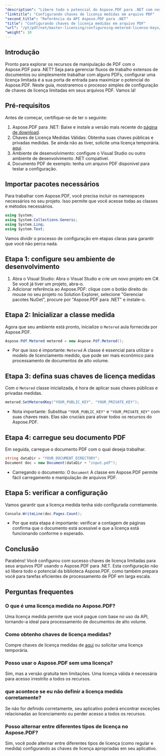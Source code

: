 ```yaml
---
"description": "Libere todo o potencial do Aspose.PDF para .NET com nosso guia passo a passo para configurar licenças limitadas. Seja para lidar com fluxos de trabalho extensos de PDF ou fazer pequenos ajustes."
"linktitle": "Configurando chaves de licença medidas em arquivo PDF"
"second_title": "Referência da API Aspose.PDF para .NET"
"title": "Configurando chaves de licença medidas em arquivo PDF"
"url": "/pt/pdf/net/master-licensing/configureing-metered-license-keys/"
"weight": 10
---
```


## Introdução

Pronto para explorar os recursos de manipulação de PDF com o Aspose.PDF para .NET? Seja para gerenciar fluxos de trabalho extensos de documentos ou simplesmente trabalhar com alguns PDFs, configurar uma licença limitada é a sua porta de entrada para maximizar o potencial do Aspose.PDF. Neste guia, mostraremos o processo simples de configuração de chaves de licença limitadas em seus arquivos PDF. Vamos lá!

## Pré-requisitos

Antes de começar, certifique-se de ter o seguinte:

1. Aspose.PDF para .NET: Baixe e instale a versão mais recente do [página de download](https://releases.aspose.com/pdf/net/).
2. Chaves de Licença Medidas Válidas: Obtenha suas chaves públicas e privadas medidas. Se ainda não as tiver, solicite uma licença temporária. [aqui](https://purchase.aspose.com/temporary-license/).
3. Ambiente de desenvolvimento: configure o Visual Studio ou outro ambiente de desenvolvimento .NET compatível.
4. Documento PDF de exemplo: tenha um arquivo PDF disponível para testar a configuração.

## Importar pacotes necessários

Para trabalhar com Aspose.PDF, você precisa incluir os namespaces necessários no seu projeto. Isso permite que você acesse todas as classes e métodos necessários.

```csharp
using System;
using System.Collections.Generic;
using System.Linq;
using System.Text;
```

Vamos dividir o processo de configuração em etapas claras para garantir que você não perca nada.

## Etapa 1: configure seu ambiente de desenvolvimento

1. Abra o Visual Studio: Abra o Visual Studio e crie um novo projeto em C#. Se você já tiver um projeto, abra-o.
2. Adicionar referência ao Aspose.PDF: clique com o botão direito do mouse no seu projeto no Solution Explorer, selecione "Gerenciar pacotes NuGet", procure por "Aspose.PDF para .NET" e instale-o.

## Etapa 2: Inicializar a classe medida

Agora que seu ambiente está pronto, inicialize o `Metered` aula fornecida por Aspose.PDF.

```csharp
Aspose.Pdf.Metered metered = new Aspose.Pdf.Metered();
```

- Por que isso é importante: `Metered` A classe é essencial para utilizar o modelo de licenciamento medido, que pode ser mais econômico para processamento de documentos de alto volume.

## Etapa 3: defina suas chaves de licença medidas

Com o `Metered` classe inicializada, é hora de aplicar suas chaves públicas e privadas medidas.

```csharp
metered.SetMeteredKey("YOUR_PUBLIC_KEY", "YOUR_PRIVATE_KEY");
```

- Nota importante: Substitua `"YOUR_PUBLIC_KEY"` e `"YOUR_PRIVATE_KEY"` com suas chaves reais. Elas são cruciais para ativar todos os recursos do Aspose.PDF.

## Etapa 4: carregue seu documento PDF

Em seguida, carregue o documento PDF com o qual deseja trabalhar.

```csharp
string dataDir = "YOUR_DOCUMENT_DIRECTORY";
Document doc = new Document(dataDir + "input.pdf");
```

- Carregando o documento: O `Document` A classe em Aspose.PDF permite fácil carregamento e manipulação de arquivos PDF.

## Etapa 5: verificar a configuração

Vamos garantir que a licença medida tenha sido configurada corretamente.

```csharp
Console.WriteLine(doc.Pages.Count);
```

- Por que esta etapa é importante: verificar a contagem de páginas confirma que o documento está acessível e que a licença está funcionando conforme o esperado.

## Conclusão

Parabéns! Você configurou com sucesso chaves de licença limitadas para seus arquivos PDF usando o Aspose.PDF para .NET. Esta configuração não só libera todo o potencial da biblioteca Aspose.PDF, como também prepara você para tarefas eficientes de processamento de PDF em larga escala.

## Perguntas frequentes

### O que é uma licença medida no Aspose.PDF?  
Uma licença medida permite que você pague com base no uso da API, tornando-a ideal para processamento de documentos de alto volume.

### Como obtenho chaves de licença medidas?  
Compre chaves de licença medidas de [aqui](https://purchase.aspose.com/buy) ou solicitar uma licença temporária.

### Posso usar o Aspose.PDF sem uma licença?  
Sim, mas a versão gratuita tem limitações. Uma licença válida é necessária para acesso irrestrito a todos os recursos.

### que acontece se eu não definir a licença medida corretamente?  
Se não for definido corretamente, seu aplicativo poderá encontrar exceções relacionadas ao licenciamento ou perder acesso a todos os recursos.

### Posso alternar entre diferentes tipos de licença no Aspose.PDF?  
Sim, você pode alternar entre diferentes tipos de licença (como regular e medida) configurando as chaves de licença apropriadas em seu aplicativo.